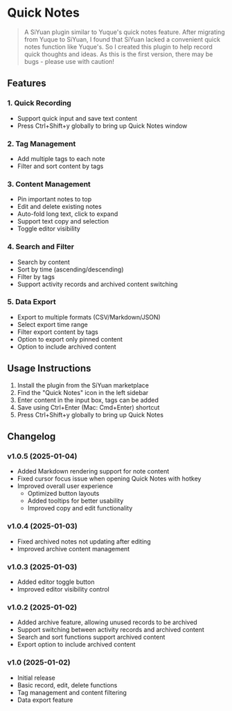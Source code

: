 # Quick Notes

> A SiYuan plugin similar to Yuque's quick notes feature. After migrating from Yuque to SiYuan, I found that SiYuan lacked a convenient quick notes function like Yuque's. So I created this plugin to help record quick thoughts and ideas. As this is the first version, there may be bugs - please use with caution!


## Features

### 1. Quick Recording
- Support quick input and save text content
- Press Ctrl+Shift+y globally to bring up Quick Notes window

### 2. Tag Management
- Add multiple tags to each note
- Filter and sort content by tags

### 3. Content Management
- Pin important notes to top
- Edit and delete existing notes
- Auto-fold long text, click to expand
- Support text copy and selection
- Toggle editor visibility

### 4. Search and Filter
- Search by content
- Sort by time (ascending/descending)
- Filter by tags
- Support activity records and archived content switching

### 5. Data Export
- Export to multiple formats (CSV/Markdown/JSON)
- Select export time range
- Filter export content by tags
- Option to export only pinned content
- Option to include archived content

## Usage Instructions

1. Install the plugin from the SiYuan marketplace
2. Find the "Quick Notes" icon in the left sidebar
3. Enter content in the input box, tags can be added
4. Save using Ctrl+Enter (Mac: Cmd+Enter) shortcut
5. Press Ctrl+Shift+y globally to bring up Quick Notes

## Changelog


### v1.0.5 (2025-01-04)
- Added Markdown rendering support for note content
- Fixed cursor focus issue when opening Quick Notes with hotkey
- Improved overall user experience
  - Optimized button layouts
  - Added tooltips for better usability
  - Improved copy and edit functionality

### v1.0.4 (2025-01-03)
- Fixed archived notes not updating after editing
- Improved archive content management

### v1.0.3 (2025-01-03)
- Added editor toggle button
- Improved editor visibility control

### v1.0.2 (2025-01-02)
- Added archive feature, allowing unused records to be archived
- Support switching between activity records and archived content
- Search and sort functions support archived content
- Export option to include archived content

### v1.0 (2025-01-02)
- Initial release
- Basic record, edit, delete functions
- Tag management and content filtering
- Data export feature


